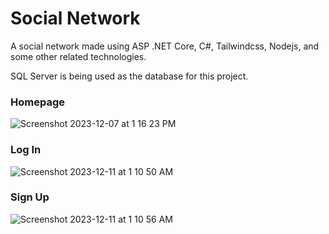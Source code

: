 # Social Network
A social network made using ASP .NET Core, C#, Tailwindcss, Nodejs, and some other related technologies.

SQL Server is being used as the database for this project.

### Homepage
![Screenshot 2023-12-07 at 1 16 23 PM](https://github.com/l9dson-wq/Social_Network/assets/69158247/2fafcdc0-4712-4b91-ace4-db47597f9e5d)

### Log In
![Screenshot 2023-12-11 at 1 10 50 AM](https://github.com/l9dson-wq/Social_Network/assets/69158247/3ca565d7-5e2b-4196-9021-52539e9f4aff)

### Sign Up

![Screenshot 2023-12-11 at 1 10 56 AM](https://github.com/l9dson-wq/Social_Network/assets/69158247/f8c10440-eb50-4ba6-8669-d1f1ac985df1)
